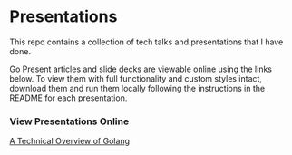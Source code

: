 # Presentations

This repo contains a collection of tech talks and presentations that I have done.

Go Present articles and slide decks are viewable online using the links below.  To view them with full functionality and custom styles intact, download them and run them locally following the instructions in the README for each presentation.

### View Presentations Online

[A Technical Overview of Golang](http://go-talks.appspot.com/github.com/davelaursen/presentations/go_technical_overview/go_technical_overview.slide)
